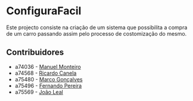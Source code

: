 # ConfiguraFacil

Este projecto consiste na criação de um sistema que possibilita a compra de um carro passando assim pelo processo de costomização do mesmo. 

## Contribuidores

* a74036 - [Manuel Monteiro](https://github.com/Mont3iro68)
* a74568 - [Ricardo Canela](https://github.com/Tymoshchuk19)
* a75480 - [Marco Gonçalves](https://github.com/Barca88)
* a75496 - [Fernando Pereira](https://github.com/Videira59)
* a75569 - [João Leal](https://github.com/Shaman37)
